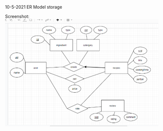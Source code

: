 10-5-2021
ER Model storage

Screenshot:
![alt text](https://github.com/hongjie003/ER-Model-Group/blob/main/ER-Model-Pic.PNG)
